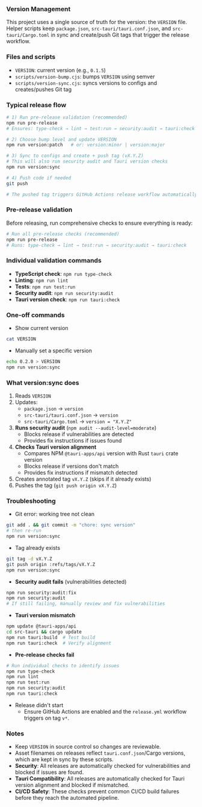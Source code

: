 ### Version Management

This project uses a single source of truth for the version: the `VERSION` file. Helper scripts keep `package.json`, `src-tauri/tauri.conf.json`, and `src-tauri/Cargo.toml` in sync and create/push Git tags that trigger the release workflow.

### Files and scripts

- `VERSION`: current version (e.g., `0.1.5`)
- `scripts/version-bump.cjs`: bumps `VERSION` using semver
- `scripts/version-sync.cjs`: syncs versions to configs and creates/pushes Git tag

### Typical release flow

```bash
# 1) Run pre-release validation (recommended)
npm run pre-release
# Ensures: type-check → lint → test:run → security:audit → tauri:check

# 2) Choose bump level and update VERSION
npm run version:patch   # or: version:minor | version:major

# 3) Sync to configs and create + push tag (vX.Y.Z)
# This will also run security audit and Tauri version checks
npm run version:sync

# 4) Push code if needed
git push

# The pushed tag triggers GitHub Actions release workflow automatically
```

### Pre-release validation

Before releasing, run comprehensive checks to ensure everything is ready:

```bash
# Run all pre-release checks (recommended)
npm run pre-release
# Runs: type-check → lint → test:run → security:audit → tauri:check
```

### Individual validation commands

- **TypeScript check**: `npm run type-check`
- **Linting**: `npm run lint`
- **Tests**: `npm run test:run`
- **Security audit**: `npm run security:audit`
- **Tauri version check**: `npm run tauri:check`

### One-off commands

- Show current version

```bash
cat VERSION
```

- Manually set a specific version

```bash
echo 0.2.0 > VERSION
npm run version:sync
```

### What version:sync does

1. Reads `VERSION`
2. Updates:
    - `package.json` → `version`
    - `src-tauri/tauri.conf.json` → `version`
    - `src-tauri/Cargo.toml` → `version = "X.Y.Z"`
3. **Runs security audit** (`npm audit --audit-level=moderate`)
   - Blocks release if vulnerabilities are detected
   - Provides fix instructions if issues found
4. **Checks Tauri version alignment**
   - Compares NPM `@tauri-apps/api` version with Rust `tauri` crate version
   - Blocks release if versions don't match
   - Provides fix instructions if mismatch detected
5. Creates annotated tag `vX.Y.Z` (skips if it already exists)
6. Pushes the tag (`git push origin vX.Y.Z`)

### Troubleshooting

- Git error: working tree not clean

```bash
git add . && git commit -m "chore: sync version"
# then re-run
npm run version:sync
```

- Tag already exists

```bash
git tag -d vX.Y.Z
git push origin :refs/tags/vX.Y.Z
npm run version:sync
```

- **Security audit fails** (vulnerabilities detected)

```bash
npm run security:audit:fix
npm run security:audit
# If still failing, manually review and fix vulnerabilities
```

- **Tauri version mismatch**

```bash
npm update @tauri-apps/api
cd src-tauri && cargo update
npm run tauri:build  # Test build
npm run tauri:check  # Verify alignment
```

- **Pre-release checks fail**

```bash
# Run individual checks to identify issues
npm run type-check
npm run lint
npm run test:run
npm run security:audit
npm run tauri:check
```

- Release didn't start
    - Ensure GitHub Actions are enabled and the `release.yml` workflow triggers on tag `v*`.

### Notes

- Keep `VERSION` in source control so changes are reviewable.
- Asset filenames on releases reflect `tauri.conf.json`/Cargo versions, which are kept in sync by these scripts.
- **Security**: All releases are automatically checked for vulnerabilities and blocked if issues are found.
- **Tauri Compatibility**: All releases are automatically checked for Tauri version alignment and blocked if mismatched.
- **CI/CD Safety**: These checks prevent common CI/CD build failures before they reach the automated pipeline.
